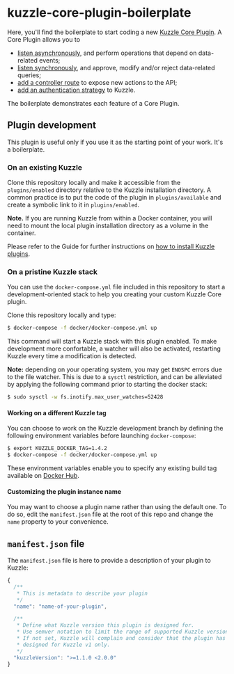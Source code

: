 # kuzzle-core-plugin-boilerplate

Here, you'll find the boilerplate to start coding a new [Kuzzle Core Plugin](http://docs.kuzzle.io/guide/essentials/plugins/). A Core Plugin allows you to

* [listen asynchronously](http://docs.kuzzle.io/plugins-reference/plugins-features/adding-hooks), and perform operations that depend on data-related events;
* [listen synchronously](http://docs.kuzzle.io/plugins-reference/plugins-features/adding-pipes), and approve, modify and/or reject data-related queries;
* [add a controller route](http://docs.kuzzle.io/plugins-reference/plugins-features/adding-controllers) to expose new actions to the API;
* [add an authentication strategy](http://docs.kuzzle.io/plugins-reference/plugins-features/adding-authentication-strategy) to Kuzzle.

The boilerplate demonstrates each feature of a Core Plugin.

## Plugin development

This plugin is useful only if you use it as the starting point of your work. It's a boilerplate.

### On an existing Kuzzle

Clone this repository locally and make it accessible from the `plugins/enabled` directory relative to the Kuzzle installation directory. A common practice is to put the code of the plugin in `plugins/available` and create a symbolic link to it in `plugins/enabled`.

**Note.** If you are running Kuzzle from within a Docker container, you will need to mount the local plugin installation directory as a volume in the container.

Please refer to the Guide for further instructions on [how to install Kuzzle plugins](https://docs.kuzzle.io/guide/essentials/plugins/#managing-plugins).

### On a pristine Kuzzle stack

You can use the `docker-compose.yml` file included in this repository to start a development-oriented stack to help you creating your custom Kuzzle Core plugin.

Clone this repository locally and type:

```bash
$ docker-compose -f docker/docker-compose.yml up
```

This command will start a Kuzzle stack with this plugin enabled. To make development more confortable, a watcher will also be activated, restarting Kuzzle every time a modification is detected.

**Note:** depending on your operating system, you may get `ENOSPC` errors due to the file watcher. This is due to a `sysctl` restriction, and can be alleviated by applying the following command prior to starting the docker stack:

```bash
$ sudo sysctl -w fs.inotify.max_user_watches=52428
```

#### Working on a different Kuzzle tag

You can choose to work on the Kuzzle development branch by defining the following environment variables before launching `docker-compose`:

```bash
$ export KUZZLE_DOCKER_TAG=1.4.2
$ docker-compose -f docker/docker-compose.yml up
```

These environment variables enable you to specify any existing build tag available on [Docker Hub](https://hub.docker.com/r/kuzzleio/kuzzle/tags/).


#### Customizing the plugin instance name

You may want to choose a plugin name rather than using the default one. To do so, edit the `manifest.json` file at the root of this repo and change the `name` property to your convenience.


## `manifest.json` file

The `manifest.json` file is here to provide a description of your plugin to Kuzzle:

```js
{
  /**
   * This is metadata to describe your plugin
   */
  "name": "name-of-your-plugin",

  /**
   * Define what Kuzzle version this plugin is designed for.
   * Use semver notation to limit the range of supported Kuzzle versions.
   * If not set, Kuzzle will complain and consider that the plugin has been 
   * designed for Kuzzle v1 only.
   */
  "kuzzleVersion": ">=1.1.0 <2.0.0"
}
```
